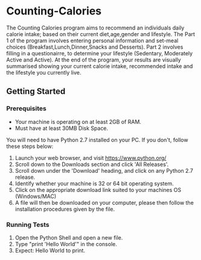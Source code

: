 # Counting-Calories
The Counting Calories program aims to recommend an individuals daily calorie intake; based on their current diet,age,gender and lifestyle.  The Part 1 of the program involves entering personal information and set-meal choices (Breakfast,Lunch,Dinner,Snacks and Desserts). Part 2 involves filling in a questionairre, to determine your lifestyle (Sedentary, Moderately Active and Active). At the end of the program, your results are visually summarised showing your current calorie intake, recommended intake and the lifestyle you currently live.
  
## Getting Started

### Prerequisites
- Your machine is operating on at least 2GB of RAM.
- Must have at least 30MB Disk Space.

You will need to have Python 2.7 installed on your PC. If you don't, follow these steps below:

  1. Launch your web browser, and visit https://www.python.org/ 
  2. Scroll down to the Downloads section and click 'All Releases'.
  3. Scroll down under the 'Download' heading, and click on any Python 2.7 release.
  4. Identify whether your machine is 32 or 64 bit operating system.
  5. Click on the appropriate download link suited to your machines OS (Windows/MAC) 
  6. A file will then be downloaded on your computer, please then follow the installation procedures given by the file.
  
### Running Tests
  1. Open the Python Shell and open a new file.
  2. Type "print 'Hello World'" in the console.
  3. Expect: Hello World to print.
  
  
